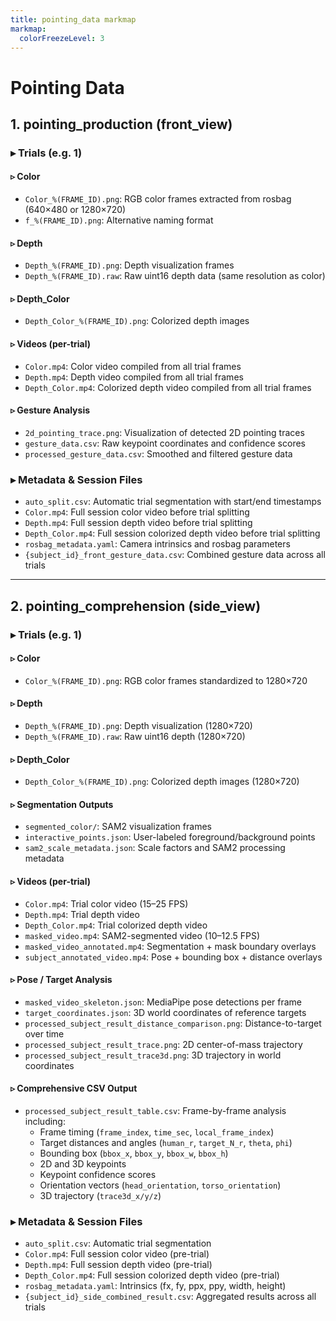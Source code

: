 ```yaml
---
title: pointing_data markmap
markmap:
  colorFreezeLevel: 3
---
```


# Pointing Data

## 1. pointing_production (front_view)

### ▸ Trials (e.g. 1)

#### ▹ Color
- `Color_%(FRAME_ID).png`: RGB color frames extracted from rosbag (640×480 or 1280×720)
- `f_%(FRAME_ID).png`: Alternative naming format

#### ▹ Depth
- `Depth_%(FRAME_ID).png`: Depth visualization frames
- `Depth_%(FRAME_ID).raw`: Raw uint16 depth data (same resolution as color)

#### ▹ Depth_Color
- `Depth_Color_%(FRAME_ID).png`: Colorized depth images

#### ▹ Videos (per-trial)
- `Color.mp4`: Color video compiled from all trial frames
- `Depth.mp4`: Depth video compiled from all trial frames
- `Depth_Color.mp4`: Colorized depth video compiled from all trial frames

#### ▹ Gesture Analysis
- `2d_pointing_trace.png`: Visualization of detected 2D pointing traces
- `gesture_data.csv`: Raw keypoint coordinates and confidence scores
- `processed_gesture_data.csv`: Smoothed and filtered gesture data

### ▸ Metadata & Session Files
- `auto_split.csv`: Automatic trial segmentation with start/end timestamps
- `Color.mp4`: Full session color video before trial splitting
- `Depth.mp4`: Full session depth video before trial splitting
- `Depth_Color.mp4`: Full session colorized depth video before trial splitting
- `rosbag_metadata.yaml`: Camera intrinsics and rosbag parameters
- `{subject_id}_front_gesture_data.csv`: Combined gesture data across all trials

---

## 2. pointing_comprehension (side_view)

### ▸ Trials (e.g. 1)

#### ▹ Color
- `Color_%(FRAME_ID).png`: RGB color frames standardized to 1280×720

#### ▹ Depth
- `Depth_%(FRAME_ID).png`: Depth visualization (1280×720)
- `Depth_%(FRAME_ID).raw`: Raw uint16 depth (1280×720)

#### ▹ Depth_Color
- `Depth_Color_%(FRAME_ID).png`: Colorized depth images (1280×720)

#### ▹ Segmentation Outputs
- `segmented_color/`: SAM2 visualization frames
- `interactive_points.json`: User-labeled foreground/background points
- `sam2_scale_metadata.json`: Scale factors and SAM2 processing metadata

#### ▹ Videos (per-trial)
- `Color.mp4`: Trial color video (15–25 FPS)
- `Depth.mp4`: Trial depth video
- `Depth_Color.mp4`: Trial colorized depth video
- `masked_video.mp4`: SAM2-segmented video (10–12.5 FPS)
- `masked_video_annotated.mp4`: Segmentation + mask boundary overlays
- `subject_annotated_video.mp4`: Pose + bounding box + distance overlays

#### ▹ Pose / Target Analysis
- `masked_video_skeleton.json`: MediaPipe pose detections per frame
- `target_coordinates.json`: 3D world coordinates of reference targets
- `processed_subject_result_distance_comparison.png`: Distance-to-target over time
- `processed_subject_result_trace.png`: 2D center-of-mass trajectory
- `processed_subject_result_trace3d.png`: 3D trajectory in world coordinates

#### ▹ Comprehensive CSV Output
- `processed_subject_result_table.csv`: Frame-by-frame analysis including:
  - Frame timing (`frame_index`, `time_sec`, `local_frame_index`)
  - Target distances and angles (`human_r`, `target_N_r`, `theta`, `phi`)
  - Bounding box (`bbox_x`, `bbox_y`, `bbox_w`, `bbox_h`)
  - 2D and 3D keypoints
  - Keypoint confidence scores
  - Orientation vectors (`head_orientation`, `torso_orientation`)
  - 3D trajectory (`trace3d_x/y/z`)

### ▸ Metadata & Session Files
- `auto_split.csv`: Automatic trial segmentation
- `Color.mp4`: Full session color video (pre-trial)
- `Depth.mp4`: Full session depth video (pre-trial)
- `Depth_Color.mp4`: Full session colorized depth video (pre-trial)
- `rosbag_metadata.yaml`: Intrinsics (fx, fy, ppx, ppy, width, height)
- `{subject_id}_side_combined_result.csv`: Aggregated results across all trials